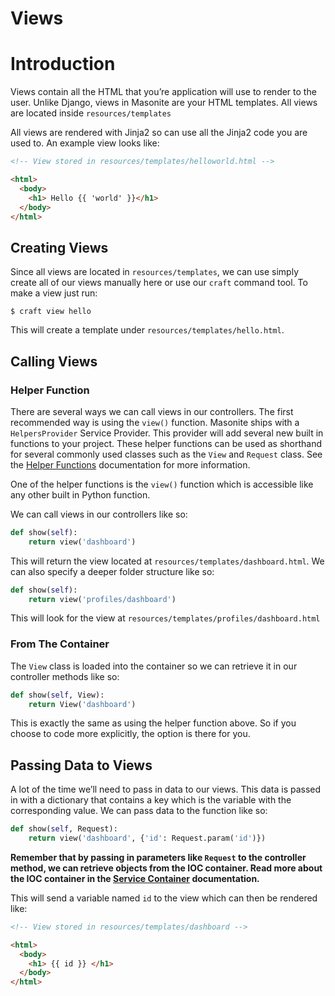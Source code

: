 # Views

# Introduction

Views contain all the HTML that you’re application will use to render to the user. Unlike Django, views in Masonite are your HTML templates. All views are located inside `resources/templates`

All views are rendered with Jinja2 so can use all the Jinja2 code you are used to. An example view looks like:

```html
<!-- View stored in resources/templates/helloworld.html -->

<html>
  <body>
    <h1> Hello {{ 'world' }}</h1>
  </body>
</html>
```

## Creating Views

Since all views are located in `resources/templates`, we can use simply create all of our views manually here or use our `craft` command tool. To make a view just run:

```
$ craft view hello
```

This will create a template under `resources/templates/hello.html`.

## Calling Views

### Helper Function

There are several ways we can call views in our controllers. The first recommended way is using the `view()` function. Masonite ships with a `HelpersProvider` Service Provider. This provider will add several new built in functions to your project. These helper functions can be used as shorthand for several commonly used classes such as the `View` and `Request` class. See the [Helper Functions](/helper-functions.md) documentation for more information.

One of the helper functions is the `view()` function which is accessible like any other built in Python function.

We can call views in our controllers like so:

```python
def show(self):
    return view('dashboard')
```

This will return the view located at `resources/templates/dashboard.html`. We can also specify a deeper folder structure like so:

```python
def show(self):
    return view('profiles/dashboard')
```

This will look for the view at `resources/templates/profiles/dashboard.html`

### From The Container

The `View` class is loaded into the container so we can retrieve it in our controller methods like so:

```python
def show(self, View):
    return View('dashboard')
```

This is exactly the same as using the helper function above. So if you choose to code more explicitly, the option is there for you.

## Passing Data to Views

A lot of the time we’ll need to pass in data to our views. This data is passed in with a dictionary that contains a key which is the variable with the corresponding value. We can pass data to the function like so:

```python
def show(self, Request):
    return view('dashboard', {'id': Request.param('id')})
```

**Remember that by passing in parameters like **`Request`** to the controller method, we can retrieve objects from the IOC container. Read more about the IOC container in the [Service Container](/service-container.md) documentation.**

This will send a variable named `id` to the view which can then be rendered like:

```html
<!-- View stored in resources/templates/dashboard -->

<html>
  <body>
    <h1> {{ id }} </h1>
  </body>
</html>
```



